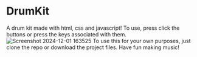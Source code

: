 # DrumKit
A drum kit made with html, css and javascript!
To use, press click the buttons or press the keys associated with them.
![Screenshot 2024-12-01 163525](https://github.com/user-attachments/assets/37c60c22-ded5-4798-8544-3bcc244678a4)
To use this for your own purposes, just clone the repo or download the project files.
Have fun making music!
